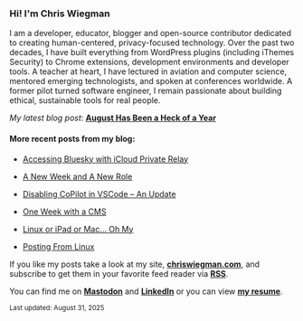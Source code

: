### Hi! I'm Chris Wiegman

I am a developer, educator, blogger and open-source contributor dedicated to creating human-centered, privacy-focused technology. Over the past two decades, I have built everything from WordPress plugins (including iThemes Security) to Chrome extensions, development environments and developer tools. A teacher at heart, I have lectured in aviation and computer science, mentored emerging technologists, and spoken at conferences worldwide. A former pilot turned software engineer, I remain passionate about building ethical, sustainable tools for real people.

_My latest blog post_: **[August Has Been a  Heck of a Year](https://chriswiegman.com/2025/08/august-has-been-a-heck-of-a-year/)**

#### More recent posts from my blog:



- [Accessing Bluesky with iCloud Private Relay](https://chriswiegman.com/2025/08/accessing-bluesky-with-icloud-private-relay/)

- [A New Week and A New Role](https://chriswiegman.com/2025/08/a-new-week-and-a-new-role/)

- [Disabling CoPilot in VSCode – An Update](https://chriswiegman.com/2025/08/disabling-copilot-in-vscode-an-update/)

- [One Week with a CMS](https://chriswiegman.com/2025/08/one-week-with-a-cms/)

- [Linux or iPad or Mac… Oh My](https://chriswiegman.com/2025/08/linux-or-ipad-or-mac-oh-my/)

- [Posting From Linux](https://chriswiegman.com/2025/08/posting-from-linux/)

If you like my posts take a look at my site, **[chriswiegman.com](https://chriswiegman.com/)**, and subscribe to get them in your favorite feed reader via **[RSS](https://chriswiegman.com/feed)**.

You can find me on **[Mastodon](https://mastodon.chriswiegman.com/@chris)** and **[LinkedIn](https://www.linkedin.com/in/chriswiegman)** or you can view **[my resume](https://cwie.co/resume)**.

<sub>Last updated: August 31, 2025</sub>

